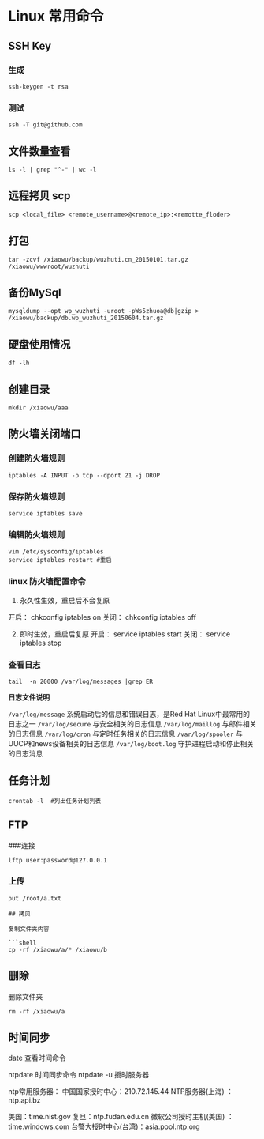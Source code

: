 # Linux 常用命令

## SSH Key

### 生成

```shell
ssh-keygen -t rsa
```

### 测试

```shell
ssh -T git@github.com
```

## 文件数量查看

```shell
ls -l | grep "^-" | wc -l
```

## 远程拷贝 scp

```shell
scp <local_file> <remote_username>@<remote_ip>:<remotte_floder>
```

## 打包

```shell
tar -zcvf /xiaowu/backup/wuzhuti.cn_20150101.tar.gz /xiaowu/wwwroot/wuzhuti
```

## 备份MySql

```shell
mysqldump --opt wp_wuzhuti -uroot -pWs5zhuoa@db|gzip > /xiaowu/backup/db.wp_wuzhuti_20150604.tar.gz
```

## 硬盘使用情况

```shell
df -lh
```

## 创建目录

```shell
mkdir /xiaowu/aaa
```

## 防火墙关闭端口

### 创建防火墙规则

```shell
iptables -A INPUT -p tcp --dport 21 -j DROP
```

### 保存防火墙规则
 
```shell
service iptables save
```

### 编辑防火墙规则

```shell
vim /etc/sysconfig/iptables
service iptables restart #重启
```

### linux 防火墙配置命令

1) 永久性生效，重启后不会复原

开启： chkconfig iptables on
关闭： chkconfig iptables off

2) 即时生效，重启后复原
开启： service iptables start
关闭： service iptables stop


### 查看日志

```shell 
tail  -n 20000 /var/log/messages |grep ER
```

**日志文件说明**

`/var/log/message`     系统启动后的信息和错误日志，是Red Hat Linux中最常用的日志之一
`/var/log/secure`     与安全相关的日志信息
`/var/log/maillog`     与邮件相关的日志信息
`/var/log/cron`     与定时任务相关的日志信息
`/var/log/spooler`     与UUCP和news设备相关的日志信息
`/var/log/boot.log`     守护进程启动和停止相关的日志消息 

## 任务计划

```shell
crontab -l  #列出任务计划列表
```

## FTP

###连接 

```shell
lftp user:password@127.0.0.1 
```

### 上传

```shell
put /root/a.txt

## 拷贝

复制文件夹内容

```shell
cp -rf /xiaowu/a/* /xiaowu/b
```

## 删除

删除文件夹

```shell
rm -rf /xiaowu/a
```

## 时间同步

date 查看时间命令

ntpdate 时间同步命令
ntpdate -u 授时服务器

ntp常用服务器：
中国国家授时中心：210.72.145.44
NTP服务器(上海) ：ntp.api.bz

美国：time.nist.gov 
复旦：ntp.fudan.edu.cn 
微软公司授时主机(美国) ：time.windows.com 
台警大授时中心(台湾)：asia.pool.ntp.org





